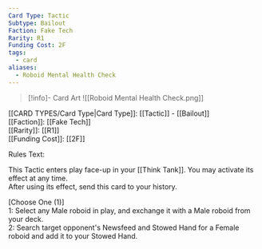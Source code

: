 ```yaml
---
Card Type: Tactic
Subtype: Bailout
Faction: Fake Tech
Rarity: R1
Funding Cost: 2F
tags:
  - card
aliases:
  - Roboid Mental Health Check
---
```

> [!info]- Card Art
> ![[Roboid Mental Health Check.png]]

[[CARD TYPES/Card Type|Card Type]]: [[Tactic]] - [[Bailout]]  
[[Faction]]: [[Fake Tech]]  
[[Rarity]]: [[R1]]  
[[Funding Cost]]: [[2F]]  

Rules Text:  

This Tactic enters play face-up in your [[Think Tank]]. You may activate its effect at any time.  
After using its effect, send this card to your history.  

[Choose One (1)]  
1: Select any Male roboid in play, and exchange it with a Male roboid from your deck.  
2: Search target opponent's Newsfeed and Stowed Hand for a Female roboid and add it to your Stowed Hand.  